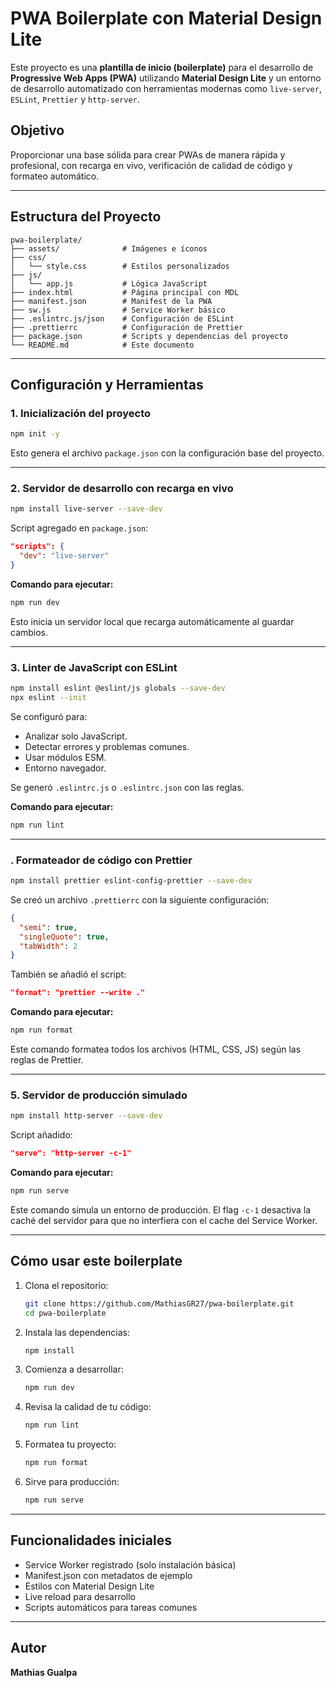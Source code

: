 
# PWA Boilerplate con Material Design Lite

Este proyecto es una **plantilla de inicio (boilerplate)** para el desarrollo de **Progressive Web Apps (PWA)** utilizando **Material Design Lite** y un entorno de desarrollo automatizado con herramientas modernas como `live-server`, `ESLint`, `Prettier` y `http-server`.

## Objetivo

Proporcionar una base sólida para crear PWAs de manera rápida y profesional, con recarga en vivo, verificación de calidad de código y formateo automático.

---

## Estructura del Proyecto

```
pwa-boilerplate/
├── assets/              # Imágenes e íconos
├── css/
│   └── style.css        # Estilos personalizados
├── js/
│   └── app.js           # Lógica JavaScript
├── index.html           # Página principal con MDL
├── manifest.json        # Manifest de la PWA
├── sw.js                # Service Worker básico
├── .eslintrc.js/json    # Configuración de ESLint
├── .prettierrc          # Configuración de Prettier
├── package.json         # Scripts y dependencias del proyecto
└── README.md            # Este documento
```

---

## Configuración y Herramientas

### 1. Inicialización del proyecto

```bash
npm init -y
```

Esto genera el archivo `package.json` con la configuración base del proyecto.

---

### 2. Servidor de desarrollo con recarga en vivo

```bash
npm install live-server --save-dev
```

Script agregado en `package.json`:

```json
"scripts": {
  "dev": "live-server"
}
```

 **Comando para ejecutar:**
```bash
npm run dev
```
Esto inicia un servidor local que recarga automáticamente al guardar cambios.

---

### 3. Linter de JavaScript con ESLint

```bash
npm install eslint @eslint/js globals --save-dev
npx eslint --init
```

Se configuró para:
- Analizar solo JavaScript.
- Detectar errores y problemas comunes.
- Usar módulos ESM.
- Entorno navegador.

Se generó `.eslintrc.js` o `.eslintrc.json` con las reglas.

**Comando para ejecutar:**
```bash
npm run lint
```

---

### . Formateador de código con Prettier

```bash
npm install prettier eslint-config-prettier --save-dev
```

Se creó un archivo `.prettierrc` con la siguiente configuración:

```json
{
  "semi": true,
  "singleQuote": true,
  "tabWidth": 2
}
```

También se añadió el script:

```json
"format": "prettier --write ."
```

**Comando para ejecutar:**
```bash
npm run format
```

Este comando formatea todos los archivos (HTML, CSS, JS) según las reglas de Prettier.

---

### 5. Servidor de producción simulado

```bash
npm install http-server --save-dev
```

Script añadido:

```json
"serve": "http-server -c-1"
```

**Comando para ejecutar:**
```bash
npm run serve
```

Este comando simula un entorno de producción. El flag `-c-1` desactiva la caché del servidor para que no interfiera con el cache del Service Worker.

---

## Cómo usar este boilerplate

1. Clona el repositorio:
   ```bash
   git clone https://github.com/MathiasGR27/pwa-boilerplate.git
   cd pwa-boilerplate
   ```

2. Instala las dependencias:
   ```bash
   npm install
   ```

3. Comienza a desarrollar:
   ```bash
   npm run dev
   ```

4. Revisa la calidad de tu código:
   ```bash
   npm run lint
   ```

5. Formatea tu proyecto:
   ```bash
   npm run format
   ```

6. Sirve para producción:
   ```bash
   npm run serve
   ```

---

## Funcionalidades iniciales

- Service Worker registrado (solo instalación básica)
- Manifest.json con metadatos de ejemplo
- Estilos con Material Design Lite
- Live reload para desarrollo
- Scripts automáticos para tareas comunes

---


## Autor

**Mathias Gualpa**

